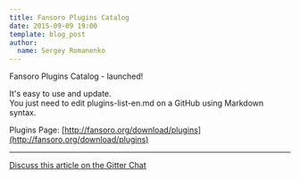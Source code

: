 ```yaml
---
title: Fansoro Plugins Catalog
date: 2015-09-09 19:00
template: blog_post
author:
  name: Sergey Romanenko
---
```


Fansoro Plugins Catalog - launched!  

It's easy to use and update.   
You just need to edit plugins-list-en.md on a GitHub using Markdown syntax.  

Plugins Page: [http://fansoro.org/download/plugins](http://fansoro.org/download/plugins)  

<hr>  

[<i class="fa fa-comments"></i> Discuss this article on the Gitter Chat](https://gitter.im/fansoro/fansoro)  
